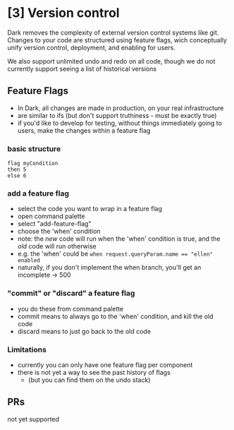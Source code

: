 # [3] Version control
Dark removes the complexity of external version control systems like git. Changes to your code are structured using feature flags, wich conceptually unify version control, deployment, and enabling for users.

We also support unlimited undo and redo on all code, though we do not currently support seeing a list of historical versions


## Feature Flags
- In Dark, all changes are made in production, on your real infrastructure
- are similar to ifs (but don't support truthiness - must be exactly true)
- if you'd like to develop for testing, without things immediately going to users, make the changes within a feature flag

### basic structure
```
flag myCondition
then 5
else 6
```

### add a feature flag
- select the code you want to wrap in a feature flag
- open command palette
- select "add-feature-flag"
- choose the 'when' condition
- note: the _new_ code will run when the 'when' condition is true, and the _old_ code will run otherwise
- e.g. the 'when' could be `when request.queryParam.name == "ellen" enabled`
- naturally, if you don't implement the when branch, you'll get an incomplete -> 500

### "commit" or "discard" a feature flag
- you do these from command palette
- commit means to always go to the 'when' condition, and kill the old code
- discard means to just go back to the old code

### Limitations
- currently you can only have one feature flag per component
- there is not yet a way to see the past history of flags
	- (but you can find them on the undo stack)


## PRs
not yet supported